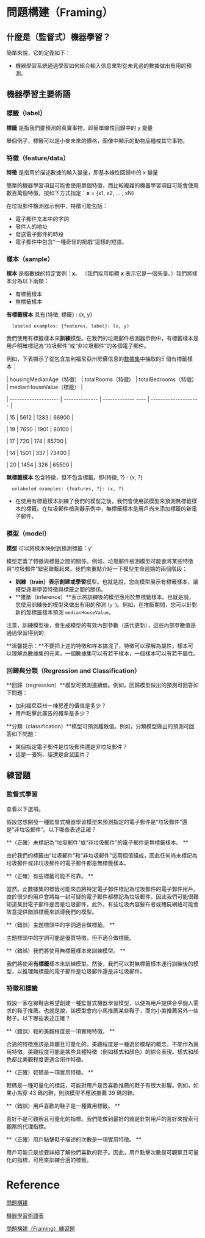 # 問題構建（Framing）

## 什麼是（監督式）機器學習？

簡單來說，它的定義如下：

- 機器學習系統通過學習如何組合輸入信息來對從未見過的數據做出有用的預測。



## 機器學習主要術語

### 標籤（label）

**標籤** 是指我們要預測的真實事物，即簡單線性回歸中的 y 變量

舉個例子，標籤可以是小麥未來的價格，圖像中顯示的動物品種或其它事物。

### 特徵（feature/data）

**特徵** 是指用於描述數據的輸入變量，即基本線性回歸中的 x 變量

簡單的機器學習項目可能會使用單個特徵，而比較複雜的機器學習項目可能會使用數百萬個特徵，按如下方式指定：**x** = {x1, x2, ... , xN}

在垃圾郵件檢測器示例中，特徵可能包括：

- 電子郵件文本中的字詞
- 發件人的地址
- 發送電子郵件的時段
- 電子郵件中包含“一種奇怪的把戲”這樣的短語。



### 樣本（sample）

**樣本** 是指數據的特定實例：**x**。 （我們採用粗體 **x** 表示它是一個矢量。）我們將樣本分為以下兩類：

- 有標籤樣本
- 無標籤樣本

**有標籤樣本** 具有{特徵, 標籤} : {x, y}

```shell
  labeled examples: {features, label}: (x, y)
```

我們使用有標籤樣本來**訓練**模型。在我們的垃圾郵件檢測器示例中，有標籤樣本是用戶明確標記為“垃圾郵件”或“非垃圾郵件”的各個電子郵件。

例如，下表顯示了從包含加利福尼亞州房價信息的[數據集](https://developers.google.com/machine-learning/crash-course/california-housing-data-description)中抽取的5 個有標籤樣本：

| housingMedianAge（特徵） | totalRooms（特徵） | totalBedrooms（特徵） | medianHouseValue（標籤） |

| -------------------- | -------------- | ------------- ---- | -------------------- |

| 15 | 5612 | 1283 | 66900 |

| 19 | 7650 | 1901 | 80100 |

| 17 | 720 | 174 | 85700 |

| 14 | 1501 | 337 | 73400 |

| 20 | 1454 | 326 | 65500 |

**無標籤樣本** 包含特徵，但不包含標籤。即{特徵, ?} : {x, ?}

```shell
  unlabeled examples: {features, ?}: (x, ?)
```

- 在使用有標籤樣本訓練了我們的模型之後，我們會使用該模型來預測無標籤樣本的標籤。在垃圾郵件檢測器示例中，無標籤樣本是用戶尚未添加標籤的新電子郵件。

### 模型（model）

**模型** 可以將樣本映射到預測標籤：y'

模型定義了特徵與標籤之間的關係。例如，垃圾郵件檢測模型可能會將某些特徵與“垃圾郵件”緊密聯繫起來。我們來重點介紹一下模型生命週期的兩個階段：

- **訓練（train）**表示創建或**學習**模型。也就是說，您向模型展示有標籤樣本，讓模型逐漸學習特徵與標籤之間的關係。
- **推斷（inference）**表示將訓練後的模型應用於無標籤樣本。也就是說，您使用訓練後的模型來做出有用的預測 (`y'`)。例如，在推斷期間，您可以針對新的無標籤樣本預測 `medianHouseValue`。

注意，訓練模型後，會生成模型的有效內部參數（迭代更新），這些內部參數值是通過學習得到的



**溫馨提示：**不要把上述的特徵和样本搞混了，特徵可以理解為屬性，樣本可以理解為數據集的元素。一個數據集可以有若干樣本，一個樣本可以有若干屬性。

### 回歸與分類（Regression and Classification）

**回歸（regression）**模型可預測連續值。例如，回歸模型做出的預測可回答如下問題：

- 加利福尼亞州一棟房產的價值是多少？
- 用戶點擊此廣告的概率是多少？

**分類（classification）**模型可預測離散值。例如，分類模型做出的預測可回答如下問題：

- 某個指定電子郵件是垃圾郵件還是非垃圾郵件？
- 這是一張狗、貓還是倉鼠圖片？

## 練習題

### 監督式學習

查看以下選項。

假設您想開發一種監督式機器學習模型來預測指定的電子郵件是“垃圾郵件”還是“非垃圾郵件”。以下哪些表述正確？

**（正確）未標記為“垃圾郵件”或“非垃圾郵件”的電子郵件是無標籤樣本。 **

由於我們的標籤由“垃圾郵件”和“非垃圾郵件”這兩個值組成，因此任何尚未標記為垃圾郵件或非垃圾郵件的電子郵件都是無標籤樣本。

**（正確）有些標籤可能不可靠。 **

當然。此數據集的標籤可能來自將特定電子郵件標記為垃圾郵件的電子郵件用戶。由於很少的用戶會將每一封可疑的電子郵件都標記為垃圾郵件，因此我們可能很難知道某封電子郵件是否是垃圾郵件。此外，有些垃圾內容髮布者或殭屍網絡可能會故意提供錯誤標籤來誤導我們的模型。

**（錯誤）主題標頭中的字詞適合做標籤。 **

主題標頭中的字詞可能是優質特徵，但不適合做標籤。

**（錯誤）我們將使用無標籤樣本來訓練模型。 **

我們將使用**有標籤**樣本來訓練模型。然後，我們可以對無標籤樣本運行訓練後的模型，以推理無標籤的電子郵件是垃圾郵件還是非垃圾郵件。

### 特徵和標籤

假設一家在線鞋店希望創建一種監督式機器學習模型，以便為用戶提供合乎個人需求的鞋子推薦。也就是說，該模型會向小馬推薦某些鞋子，而向小美推薦另外一些鞋子。以下哪些表述正確？

**（錯誤）鞋的美觀程度是一項實用特徵。 **

合適的特徵應該是具體且可量化的。美觀程度是一種過於模糊的概念，不能作為實用特徵。美觀程度可能是某些具體特徵（例如樣式和顏色）的綜合表現。樣式和顏色都比美觀程度更適合用作特徵。

**（正確）鞋碼是一項實用特徵。 **

鞋碼是一種可量化的標誌，可能對用戶是否喜歡推薦的鞋子有很大影響。例如，如果小馬穿 43 碼的鞋，則該模型不應該推薦 39 碼的鞋。

**（錯誤）用戶喜歡的鞋子是一種實用標籤。 **

喜好不是可觀察且可量化的指標。我們能做到最好的就是針對用戶的喜好來搜索可觀察的代理指標。

**（正確）用戶點擊鞋子描述的次數是一項實用特徵。 **

用戶可能只是想要詳細了解他們喜歡的鞋子。因此，用戶點擊次數是可觀察且可量化的指標，可用來訓練合適的標籤。

# Reference

[問題構建](https://developers.google.com/machine-learning/crash-course/framing/video-lecture)

[機器學習術語表](https://developers.google.com/machine-learning/crash-course/glossary#classification_model)

[問題構建（Framing）練習題](https://developers.google.com/machine-learning/crash-course/framing/check-your-understanding)
